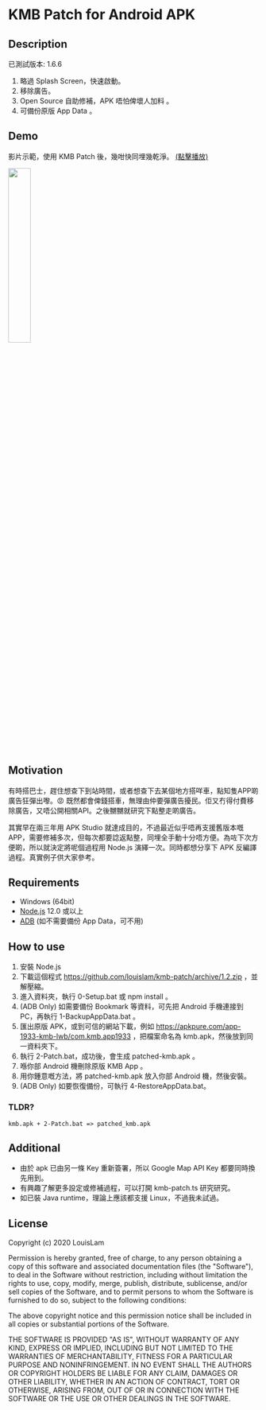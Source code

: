 # KMB Patch for Android APK

## Description

已測試版本: 1.6.6

1. 略過 Splash Screen，快速啟動。
2. 移除廣告。
3. Open Source 自助修補，APK 唔怕俾壞人加料 。
4. 可備份原版 App Data 。


## Demo

影片示範，使用 KMB Patch 後，幾咁快同埋幾乾淨。
[(點擊播放)](https://youtu.be/hwvs_Z5rMbo)

[<img src="https://img.youtube.com/vi/hwvs_Z5rMbo/0.jpg" width="30%">](https://youtu.be/hwvs_Z5rMbo)

## Motivation

有時搭巴士，趕住想查下到站時間，或者想查下去某個地方搭咩車，點知隻APP啲廣告狂彈出嚟。😡 既然都會俾錢搭車，無理由仲要彈廣告擾民。佢又冇得付費移除廣告，又唔公開相關API。之後嬲嬲就研究下點整走啲廣告。

其實早在兩三年用 APK Studio 就達成目的，不過最近似乎唔再支援舊版本嘅 APP，需要修補多次，但每次都要諗返點整，同埋全手動十分唔方便。為咗下次方便啲，所以就決定將呢個過程用 Node.js 演繹一次。同時都想分享下 APK 反編譯過程。真實例子供大家參考。

## Requirements

* Windows (64bit)
* [Node.js](https://nodejs.org/dist/v12.18.3/node-v12.18.3-x64.msi) 12.0 或以上
* [ADB](https://dl.google.com/android/repository/platform-tools-latest-windows.zip) (如不需要備份 App Data，可不用)

## How to use

1. 安裝 Node.js
1. 下載這個程式 https://github.com/louislam/kmb-patch/archive/1.2.zip ，並解壓縮。
1. 進入資料夾，執行 0-Setup.bat 或 npm install 。
1. (ADB Only) 如需要備份 Bookmark 等資料，可先把 Android 手機連接到 PC，再執行 1-BackupAppData.bat 。
1. 匯出原版 APK，或到可信的網站下載，例如 https://apkpure.com/app-1933-kmb-lwb/com.kmb.app1933 ，把檔案命名為 kmb.apk，然後放到同一資料夾下。
1. 執行 2-Patch.bat，成功後，會生成 patched-kmb.apk 。
1. 喺你部 Android 機刪除原版 KMB App 。
1. 用你鍾意嘅方法，將 patched-kmb.apk 放入你部 Android 機，然後安裝。
1. (ADB Only) 如要恢復備份，可執行 4-RestoreAppData.bat。



### TLDR?

```
kmb.apk + 2-Patch.bat => patched_kmb.apk
```

## Additional 

* 由於 apk 已由另一條 Key 重新簽署，所以 Google Map API Key 都要同時換先用到。
* 有興趣了解更多設定或修補過程，可以打開 kmb-patch.ts 研究研究。
* 如已裝 Java runtime，理論上應該都支援 Linux，不過我未試過。

## License

Copyright (c) 2020 LouisLam

Permission is hereby granted, free of charge, to any person obtaining a copy
of this software and associated documentation files (the "Software"), to deal
in the Software without restriction, including without limitation the rights
to use, copy, modify, merge, publish, distribute, sublicense, and/or sell
copies of the Software, and to permit persons to whom the Software is
furnished to do so, subject to the following conditions:

The above copyright notice and this permission notice shall be included in all
copies or substantial portions of the Software.

THE SOFTWARE IS PROVIDED "AS IS", WITHOUT WARRANTY OF ANY KIND, EXPRESS OR
IMPLIED, INCLUDING BUT NOT LIMITED TO THE WARRANTIES OF MERCHANTABILITY,
FITNESS FOR A PARTICULAR PURPOSE AND NONINFRINGEMENT. IN NO EVENT SHALL THE
AUTHORS OR COPYRIGHT HOLDERS BE LIABLE FOR ANY CLAIM, DAMAGES OR OTHER
LIABILITY, WHETHER IN AN ACTION OF CONTRACT, TORT OR OTHERWISE, ARISING FROM,
OUT OF OR IN CONNECTION WITH THE SOFTWARE OR THE USE OR OTHER DEALINGS IN THE
SOFTWARE.
